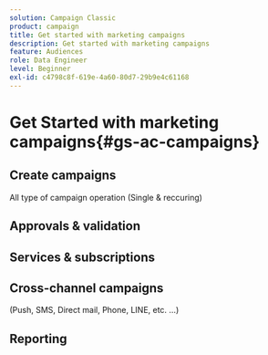 ```yaml
---
solution: Campaign Classic
product: campaign
title: Get started with marketing campaigns
description: Get started with marketing campaigns
feature: Audiences
role: Data Engineer
level: Beginner
exl-id: c4798c8f-619e-4a60-80d7-29b9e4c61168
---
```


# Get Started with marketing campaigns{#gs-ac-campaigns}

## Create campaigns

All type of campaign operation (Single & reccuring)

## Approvals & validation


## Services & subscriptions


## Cross-channel campaigns

(Push, SMS, Direct mail, Phone, LINE, etc. …)

## Reporting

